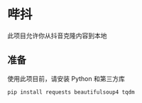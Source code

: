 # 哔抖

此项目允许你从抖音克隆内容到本地

## 准备

使用此项目前，请安装 Python 和第三方库
```
pip install requests beautifulsoup4 tqdm
```